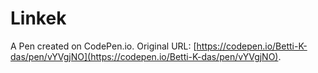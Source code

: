# Linkek

A Pen created on CodePen.io. Original URL: [https://codepen.io/Betti-K-das/pen/vYVgjNO](https://codepen.io/Betti-K-das/pen/vYVgjNO).

